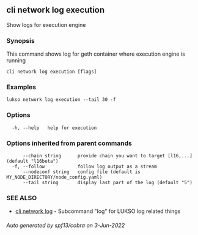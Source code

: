 ## cli network log execution

Show logs for execution engine

### Synopsis

This command shows log for geth container where execution engine is running

```
cli network log execution [flags]
```

### Examples

```
lukso network log execution --tail 30 -f
```

### Options

```
  -h, --help   help for execution
```

### Options inherited from parent commands

```
      --chain string      provide chain you want to target [l16,...] (default "l16beta")
  -f, --follow            follow log output as a stream
      --nodeconf string   config file (default is MY_NODE_DIRECTORY/node_config.yaml)
      --tail string       display last part of the log (default "5")
```

### SEE ALSO

* [cli network log](cli_network_log.md)	 - Subcommand "log" for LUKSO log related things

###### Auto generated by spf13/cobra on 3-Jun-2022

